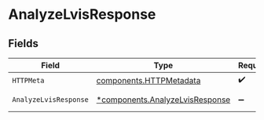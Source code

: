 # AnalyzeLvisResponse


## Fields

| Field                                                                             | Type                                                                              | Required                                                                          | Description                                                                       |
| --------------------------------------------------------------------------------- | --------------------------------------------------------------------------------- | --------------------------------------------------------------------------------- | --------------------------------------------------------------------------------- |
| `HTTPMeta`                                                                        | [components.HTTPMetadata](../../models/components/httpmetadata.md)                | :heavy_check_mark:                                                                | N/A                                                                               |
| `AnalyzeLvisResponse`                                                             | [*components.AnalyzeLvisResponse](../../models/components/analyzelvisresponse.md) | :heavy_minus_sign:                                                                | Analysis succeeded                                                                |